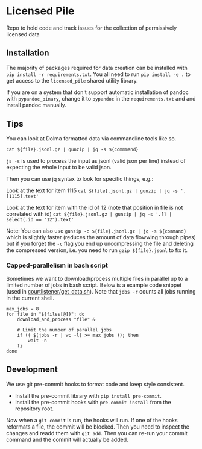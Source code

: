 # Licensed Pile

Repo to hold code and track issues for the collection of permissively licensed data

## Installation

The majority of packages required for data creation can be installed with `pip install -r requirements.txt`. You all need to run `pip install -e .` to get access to the `licensed_pile` shared utility library.

If you are on a system that don't support automatic installation of pandoc with `pypandoc_binary`, change it to `pypandoc` in the `requirements.txt` and and install pandoc manually.

## Tips

You can look at Dolma formatted data via commandline tools like so.

```
cat ${file}.jsonl.gz | gunzip | jq -s ${commmand}
```

`js -s` is used to process the input as jsonl (valid json per line) instead of expecting the whole input to be valid json.

Then you can use jq syntax to look for specific things, e.g.:

Look at the text for item 1115 `cat ${file}.jsonl.gz | gunzip | jq -s '.[1115].text'`

Look at the text for item with the id of 12 (note that position in file is not correlated with id) `cat ${file}.jsonl.gz | gunzip | jq -s '.[] | select(.id == "12").text'`

Note: You can also use `gunzip -c ${file}.jsonl.gz | jq -s ${command}` which is slightly faster (reduces the amount of  data flowwing through pipes) but if you forget the `-c` flag you end up uncompressing the file and deleting the compressed version, i.e. you need to run `gzip ${file}.jsonl` to fix it.

### Capped-parallelism in bash script
Sometimes we want to download/process multiple files in parallel up to a limited number of jobs in bash script.
Below is a example code snippet (used in [courtlistener/get_data.sh](courtlistener/get_data.sh)).
Note that `jobs -r` counts all jobs running in the current shell.

````
max_jobs = 8
for file in "${files[@]}"; do
    download_and_process "file" &

    # Limit the number of parallel jobs
    if (( $(jobs -r | wc -l) >= max_jobs )); then
        wait -n
    fi
done
````
## Development

We use git pre-commit hooks to format code and keep style consistent.

* Install the pre-commit library with `pip install pre-commit`.
* Install the pre-commit hooks with `pre-commit install` from the repository root.

Now when a `git commit` is run, the hooks will run. If one of the hooks reformats a file, the commit will be blocked. Then you need to inspect the changes and readd them with `git add`. Then you can re-run your commit command and the commit will actually be added.
